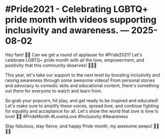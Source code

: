 # #Pride2021 - Celebrating LGBTQ+ pride month with videos supporting inclusivity and awareness. — 2025-08-02

Hey fam! 🌈✨ Can we get a round of applause for #Pride2021? Let's celebrate LGBTQ+ pride month with all the love, empowerment, and positivity that this community deserves! 🏳️‍🌈💖

This year, let's take our support to the next level by boosting inclusivity and raising awareness through some awesome videos! From personal stories and advocacy to comedic skits and educational content, there's something out there for everyone to watch and learn from.

So grab your popcorn, hit play, and get ready to be inspired and educated! Let's make sure to amplify these voices, spread love, and continue fighting for equality and acceptance for all. Let's show the world that love is love is love! 🌟💪 #PrideMonth #LoveIsLove #Inclusivity #Awareness 

Stay fabulous, stay fierce, and happy Pride month, my awesome peeps! 🏳️‍🌈💕🌈